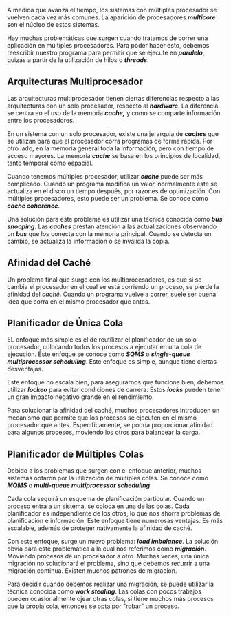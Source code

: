 A medida que avanza el tiempo, los sistemas con múltiples procesador se vuelven cada vez más comunes. La aparición de procesadores ***multicore*** son el núcleo de estos sistemas.

Hay muchas problemáticas que surgen cuando tratamos de correr una aplicación en múltiples procesadores. Para poder hacer esto, debemos reescribir nuestro programa para permitir que se ejecute en ***paralelo***, quizás a partir de la utilización de hilos o ***threads***.

## Arquitecturas Multiprocesador

Las arquitecturas multiprocesador tienen ciertas diferencias respecto a las arquitecturas con un solo procesador, respecto al ***hardware***. La diferencia se centra en el uso de la memoria ***cache,*** y como se comparte información entre los procesadores.

En un sistema con un solo procesador, existe una jerarquía de ***caches*** que se utilizan para que el procesador corra programas de forma rápida. Por otro lado, en la memoria general toda la información, pero con tiempo de acceso mayores. La memoria ***cache*** se basa en los principios de localidad, tanto temporal como espacial.

Cuando tenemos múltiples procesador, utilizar ***cache*** puede ser más complicado. Cuando un programa modifica un valor, normalmente este se actualiza en el disco un tiempo después, por razones de optimización. Con múltiples procesadores, esto puede ser un problema. Se conoce como ***cache coherence***.

Una solución para este problema es utilizar una técnica conocida como ***bus snooping***. Las ***caches*** prestan atención a las actualizaciones observando un ***bus*** que los conecta con la memoria principal. Cuando se detecta un cambio, se actualiza la información o se invalida la copia.

## Afinidad del Caché

Un problema final que surge con los multiprocesadores, es que si se cambia el procesador en el cual se está corriendo un proceso, se pierde la afinidad del *caché*. Cuando un programa vuelve a correr, suele ser buena idea que corra en el mismo procesador que antes.

## Planificador de Única Cola

EL enfoque más simple es el de reutilizar el planificador de un solo procesador, colocando todos los procesos a ejecutar en una cola de ejecución. Este enfoque se conoce como ***SQMS*** o ***single-queue multiprocessor scheduling***. Este enfoque es simple, aunque tiene ciertas desventajas.

Este enfoque no escala bien, para asegurarnos que funcione bien, debemos utilizar ***lockeo*** para evitar condiciones de carrera. Estos ***locks*** pueden tener un gran impacto negativo grande en el rendimiento.

Para solucionar la afinidad del caché, muchos procesadores introducen un mecanismo que permite que los procesos se ejecuten en el mismo procesador que antes. Específicamente, se podría proporcionar afinidad para algunos procesos, moviendo los otros para balancear la carga.

## Planificador de Múltiples Colas

Debido a los problemas que surgen con el enfoque anterior, muchos sistemas optaron por la utilización de múltiples colas. Se conoce como ***MQMS*** o ***multi-queue multiprocessor scheduling***.

Cada cola seguirá un esquema de planificación particular. Cuando un proceso entra a un sistema, se coloca en una de las colas. Cada planificador es independiente de los otros, lo que nos ahorra problemas de planificación e información. Este enfoque tiene numerosas ventajas. Es más escalable, además de proteger nativamente la afinidad de caché.

Con este enfoque, surge un nuevo problema: ***load imbalance***. La solución obvia para este problemática a la cual nos referimos como ***migración***. Moviendo procesos de un procesador a otro. Muchas veces, una única migración no solucionará el problema, sino que debemos recurrir a una migración continua. Existen muchos patrones de migración.

Para decidir cuando debemos realizar una migración, se puede utilizar la técnica conocida como ***work stealing***. Las colas con pocos trabajos pueden ocasionalmente ojear otras colas, si tiene muchos más procesos que la propia cola, entonces se opta por "robar" un proceso.

